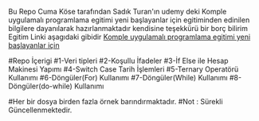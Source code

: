 Bu Repo Cuma Köse tarafından Sadık Turan'ın 
udemy deki 
Komple uygulamalı programlama egitimi yeni başlayanlar için egitiminden edinilen bilgilere dayanılarak hazırlanmaktadır
kendisine teşekkürü bir borç bilirim
Egitim Linki aşagıdaki gibidir
<a href="https://www.udemy.com/course/komple-uygulamali-programlama-egitimi-yeni-baslayanlar" target="_blank">Komple uygulamalı programlama egitimi yeni başlayanlar için</a>



#Repo İçerigi
#1-Veri tipleri
#2-Koşullu İfadeler
#3-İf Else ile Hesap Makinesi Yapımı
#4-Switch Case Tarih İşlemleri
#5-Ternary Operatörü Kullanımı
#6-Döngüler(For) Kullanımı
#7-Döngüler(While) Kullanımı
#8-Döngüler(do-while) Kullanımı



#Her bir dosya birden fazla örnek barındırmaktadır.
#Not : Sürekli Güncellenmektedir.
